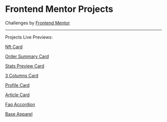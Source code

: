 # Frontend Mentor Projects

Challenges by [Frontend Mentor](https://www.frontendmentor.io)

---
Projects Live Previews:

[Nft Card](https://earslanyunus-nftcard.netlify.app/) 

[Order Summary Card](https://earslanyunus-ordercard.netlify.app/)

[Stats Preview Card](https://earslanyunus-statspreviewcard.netlify.app/)

[3 Columns Card](https://earslanyunus-3columnscard.netlify.app/)

[Profile Card](https://earslanyunus-profilecard.netlify.app/)

[Article Card](https://earslanyunus-articlecard.netlify.app/)

[Faq Accordion](https://earslanyunus-faqaccordion.netlify.app/)

[Base Apparel](https://earslanyunus-baseaperal.netlify.app)
